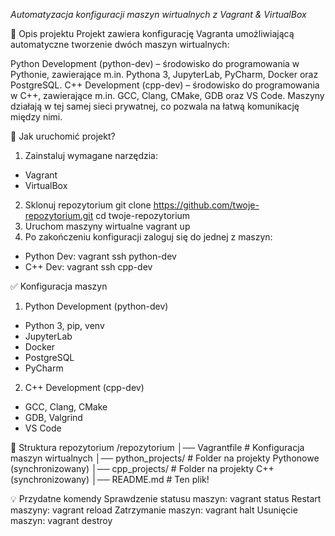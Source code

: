 *Automatyzacja konfiguracji maszyn wirtualnych z Vagrant & VirtualBox*


📌 Opis projektu
Projekt zawiera konfigurację Vagranta umożliwiającą automatyczne tworzenie dwóch maszyn wirtualnych:

Python Development (python-dev) – środowisko do programowania w Pythonie, zawierające m.in. Pythona 3, JupyterLab, PyCharm, Docker oraz PostgreSQL.
C++ Development (cpp-dev) – środowisko do programowania w C++, zawierające m.in. GCC, Clang, CMake, GDB oraz VS Code.
Maszyny działają w tej samej sieci prywatnej, co pozwala na łatwą komunikację między nimi.


🚀 Jak uruchomić projekt?
1. Zainstaluj wymagane narzędzia:
  - Vagrant
  - VirtualBox
2. Sklonuj repozytorium
  git clone https://github.com/twoje-repozytorium.git
  cd twoje-repozytorium
3. Uruchom maszyny wirtualne
  vagrant up
4. Po zakończeniu konfiguracji zaloguj się do jednej z maszyn:
  - Python Dev: vagrant ssh python-dev
  - C++ Dev: vagrant ssh cpp-dev


✅ Konfiguracja maszyn
1. Python Development (python-dev)
  - Python 3, pip, venv
  - JupyterLab
  - Docker
  - PostgreSQL
  - PyCharm
2. C++ Development (cpp-dev)
  - GCC, Clang, CMake
  - GDB, Valgrind
  - VS Code


📂 Struktura repozytorium
/repozytorium
│── Vagrantfile             # Konfiguracja maszyn wirtualnych
│── python_projects/        # Folder na projekty Pythonowe (synchronizowany)
│── cpp_projects/           # Folder na projekty C++ (synchronizowany)
│── README.md               # Ten plik!


💡 Przydatne komendy
Sprawdzenie statusu maszyn: vagrant status
Restart maszyny: vagrant reload
Zatrzymanie maszyn: vagrant halt
Usunięcie maszyn: vagrant destroy

